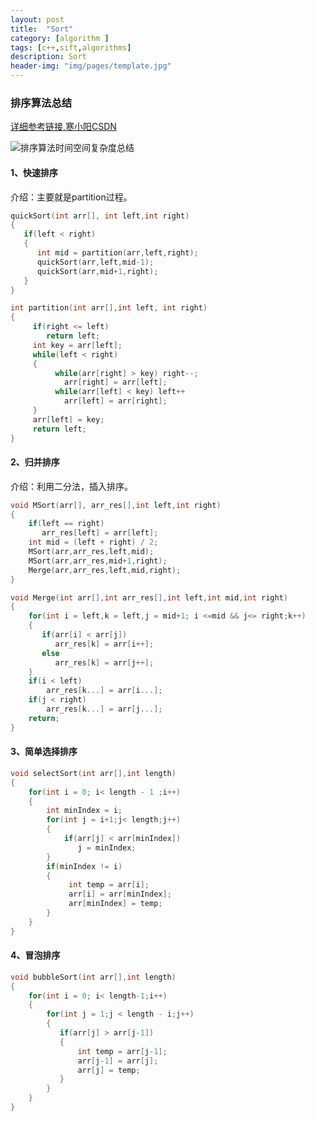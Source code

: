 ```yaml
---
layout: post
title:  "Sort"
category: [algorithm ]
tags: [c++,sift,algorithms]
description: Sort
header-img: "img/pages/template.jpg"
---
```


### 排序算法总结  

[详细参考链接,寒小阳CSDN](http://blog.csdn.net/han_xiaoyang/article/details/12163251)  
  
![排序算法时间空间复杂度总结](http://img.blog.csdn.net/20131020210419843?watermark/2/text/aHR0cDovL2Jsb2cuY3Nkbi5uZXQvaGFuX3hpYW95YW5n/font/5a6L5L2T/fontsize/400/fill/I0JBQkFCMA==/dissolve/70/gravity/SouthEast)
#### 1、快速排序  

介绍：主要就是partition过程。  

```c++
quickSort(int arr[], int left,int right)  
{
   if(left < right)
   { 
      int mid = partition(arr,left,right);
      quickSort(arr,left,mid-1);
      quickSort(arr,mid+1,right);
   }
}

int partition(int arr[],int left, int right)
{
     if(right <= left)
        return left;
     int key = arr[left];
     while(left < right)
     {
          while(arr[right] > key) right--;
            arr[right] = arr[left];
          while(arr[left] < key) left++
            arr[left] = arr[right];
     }
     arr[left] = key;
     return left;
}
```
#### 2、归并排序  

介绍：利用二分法，插入排序。  

```c++
void MSort(arr[], arr_res[],int left,int right)
{
    if(left == right)
	   arr_res[left] = arr[left];
	int mid = (left + right) / 2;
	MSort(arr,arr_res,left,mid);
	MSort(arr,arr_res,mid+1,right);
	Merge(arr,arr_res,left,mid,right);
}

void Merge(int arr[],int arr_res[],int left,int mid,int right)
{
    for(int i = left,k = left,j = mid+1; i <=mid && j<= right;k++)
	{
	   if(arr[i] < arr[j])
	      arr_res[k] = arr[i++];
	   else
	      arr_res[k] = arr[j++];
	}
	if(i < left)
	    arr_res[k...] = arr[i...];
    if(j < right)
	    arr_res[k...] = arr[j...];
    return;
}

```
#### 3、简单选择排序  

```c++
void selectSort(int arr[],int length)
{
    for(int i = 0; i< length - 1 ;i++)
    {
        int minIndex = i;
        for(int j = i+1;j< length;j++)
        {
            if(arr[j] < arr[minIndex])
               j = minIndex;
        }
        if(minIndex != i)
        {
             int temp = arr[i];
             arr[i] = arr[minIndex];
             arr[minIndex] = temp;
        }
    }
}
```

#### 4、冒泡排序

```c++
void bubbleSort(int arr[],int length)
{
    for(int i = 0; i< length-1;i++)
    {
        for(int j = 1;j < length - i;j++)
        {
           if(arr[j] > arr[j-1])
           {
               int temp = arr[j-1];
               arr[j-1] = arr[j];
               arr[j] = temp;
           }
        }
    }
}

```



